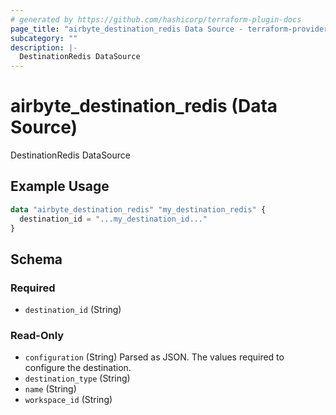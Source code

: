 ```yaml
---
# generated by https://github.com/hashicorp/terraform-plugin-docs
page_title: "airbyte_destination_redis Data Source - terraform-provider-airbyte"
subcategory: ""
description: |-
  DestinationRedis DataSource
---
```


# airbyte_destination_redis (Data Source)

DestinationRedis DataSource

## Example Usage

```terraform
data "airbyte_destination_redis" "my_destination_redis" {
  destination_id = "...my_destination_id..."
}
```

<!-- schema generated by tfplugindocs -->
## Schema

### Required

- `destination_id` (String)

### Read-Only

- `configuration` (String) Parsed as JSON.
The values required to configure the destination.
- `destination_type` (String)
- `name` (String)
- `workspace_id` (String)


